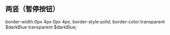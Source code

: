 ## 两竖（暂停按钮）
border-width:0px 4px 0px 4px;
border-style:solid;
border-color:transparent $darkBlue transparent $darkBlue;